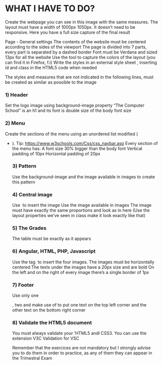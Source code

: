 # WHAT I HAVE TO DO?

Create the webpage you can see in this image with the same measures. The layout must have a width of 1000px  1050px. It doesn’t need to be responsive.
Here you have a full size capture of the final result

Page - General settings
The contents of the website must be centered according to the sides of the viewport
The page is divided into 7 parts, every part is separated by a dashed border 
Font must be Verdana and sized 13px for all the website
Use the  tool to capture the colors of the layout (you can find it in Firefox, f.i)
Write the styles in an external style sheet ,  inserting  id  and  class  in the HTML5 code when needed

The styles and measures that are not indicated in the following lines, must be created as similar as possible to the image

### 1) Header
Set the logo image using background-image property 
“The Computer School” is an h1 and its font is double size of the body font size	
### 2) Menu
Create the sections of the menu using an unordered list modified (<ul> <li> ).  Tip: https://www.w3schools.com/Css/css_navbar.asp
Every section of the menu has:
A font size 30% bigger than the body font
Vertical padding of 10px 
Horizontal padding of 20px
### 3) Pattern
Use the background-image and the image available in images to create this pattern
### 4) Central image
Use <img> to insert the image
Use the image available in images
The image must have exactly the same proportions and look as in here (Use the layout properties we’ve seen in class make it look exactly like that)
### 5) The Grades
The table must be exactly as it appears
### 6) Angular, HTML, PHP, Javascript
Use the tag <img> to insert the four images. 
The images must be horizontally centered
The texts under the images have a 20px size and are bold
On the left and on the right of every image there’s a single border of 1px
### 7) Footer
Use only one <div>, two  <span>  and make use of 
 to put one text on the top left corner and the other text on the bottom right corner
### 8) Validate the HTML5 document
You must always validate your ’HTML5 andl CSS3. You can use the extension V3C Validation for  VSC	


Remember that the exercices are not mandatory but I strongly advise you to do them in order to practice, as any of them they can appear in the Trimestral Exam


